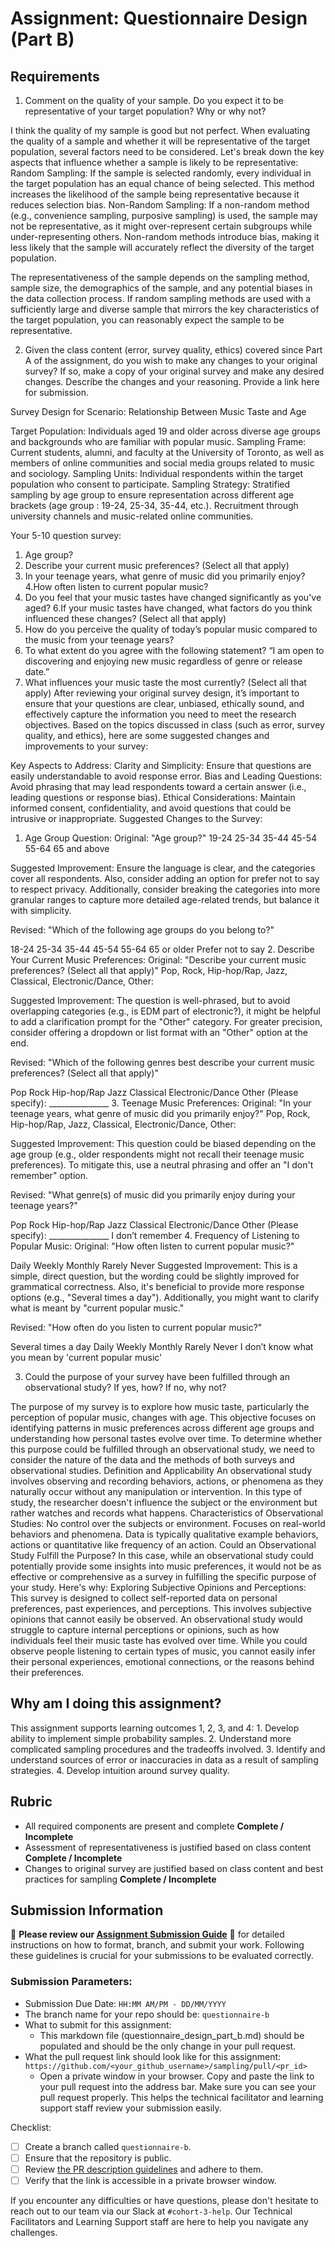 # Assignment: Questionnaire Design (Part B)

## Requirements
1. Comment on the quality of your sample. Do you expect it to be representative of your target population? Why or why not?

I think the quality of my sample is good but not perfect. When evaluating the quality of a sample and whether it will be representative of the target population, several factors need to be considered. Let's break down the key aspects that influence whether a sample is likely to be representative:
Random Sampling: If the sample is selected randomly, every individual in the target population has an equal chance of being selected. This method increases the likelihood of the sample being representative because it reduces selection bias.
Non-Random Sampling: If a non-random method (e.g., convenience sampling, purposive sampling) is used, the sample may not be representative, as it might over-represent certain subgroups while under-representing others. Non-random methods introduce bias, making it less likely that the sample will accurately reflect the diversity of the target population.

The representativeness of the sample depends on the sampling method, sample size, the demographics of the sample, and any potential biases in the data collection process. If random sampling methods are used with a sufficiently large and diverse sample that mirrors the key characteristics of the target population, you can reasonably expect the sample to be representative.

2. Given the class content (error, survey quality, ethics) covered since Part A of the assignment, do you wish to make any changes to your original survey? If so, make a copy of your original survey and make any desired changes. Describe the changes and your reasoning. Provide a link here for submission.


Survey Design for Scenario: Relationship Between Music Taste and Age

Target Population: Individuals aged 19 and older across diverse age groups and backgrounds who are familiar with popular music.
Sampling Frame: Current students, alumni, and faculty at the University of Toronto, as well as members of online communities and social media groups related to music and sociology.
Sampling Units: Individual respondents within the target population who consent to participate.
Sampling Strategy: Stratified sampling by age group to ensure representation across different age brackets (age group : 19-24, 25-34, 35-44, etc.). Recruitment through university channels and music-related online communities.

Your 5-10 question survey:

1. Age group?
2. Describe your current music preferences? (Select all that apply)
3. In your teenage years, what genre of music did you primarily enjoy?
4.How often listen to current popular music?
5. Do you feel that your music tastes have changed significantly as you've aged?
6.If your music tastes have changed, what factors do you think influenced these changes? (Select all that apply) 
7. How do you perceive the quality of today’s popular music compared to the music from your teenage years?
8. To what extent do you agree with the following statement? “I am open to discovering and enjoying new music regardless of genre or release date.”
9.  What influences your music taste the most currently? (Select all that apply)
After reviewing your original survey design, it’s important to ensure that your questions are clear, unbiased, ethically sound, and effectively capture the information you need to meet the research objectives. Based on the topics discussed in class (such as error, survey quality, and ethics), here are some suggested changes and improvements to your survey:

Key Aspects to Address:
Clarity and Simplicity: Ensure that questions are easily understandable to avoid response error.
Bias and Leading Questions: Avoid phrasing that may lead respondents toward a certain answer (i.e., leading questions or response bias).
Ethical Considerations: Maintain informed consent, confidentiality, and avoid questions that could be intrusive or inappropriate.
Suggested Changes to the Survey:
1. Age Group Question:
Original:
"Age group?"
19-24
25-34
35-44
45-54
55-64
65 and above

Suggested Improvement:
Ensure the language is clear, and the categories cover all respondents. Also, consider adding an option for prefer not to say to respect privacy. Additionally, consider breaking the categories into more granular ranges to capture more detailed age-related trends, but balance it with simplicity.

Revised:
"Which of the following age groups do you belong to?"

18-24
25-34
35-44
45-54
55-64
65 or older
Prefer not to say
2. Describe Your Current Music Preferences:
Original:
"Describe your current music preferences? (Select all that apply)"
Pop, Rock, Hip-hop/Rap, Jazz, Classical, Electronic/Dance, Other:

Suggested Improvement:
The question is well-phrased, but to avoid overlapping categories (e.g., is EDM part of electronic?), it might be helpful to add a clarification prompt for the "Other" category. For greater precision, consider offering a dropdown or list format with an "Other" option at the end.

Revised:
"Which of the following genres best describe your current music preferences? (Select all that apply)"

Pop
Rock
Hip-hop/Rap
Jazz
Classical
Electronic/Dance
Other (Please specify): _______________
3. Teenage Music Preferences:
Original:
"In your teenage years, what genre of music did you primarily enjoy?"
Pop, Rock, Hip-hop/Rap, Jazz, Classical, Electronic/Dance, Other:

Suggested Improvement:
This question could be biased depending on the age group (e.g., older respondents might not recall their teenage music preferences). To mitigate this, use a neutral phrasing and offer an "I don't remember" option.

Revised:
"What genre(s) of music did you primarily enjoy during your teenage years?"

Pop
Rock
Hip-hop/Rap
Jazz
Classical
Electronic/Dance
Other (Please specify): _______________
I don’t remember
4. Frequency of Listening to Popular Music:
Original:
"How often listen to current popular music?"

Daily
Weekly
Monthly
Rarely
Never
Suggested Improvement:
This is a simple, direct question, but the wording could be slightly improved for grammatical correctness. Also, it's beneficial to provide more response options (e.g., "Several times a day"). Additionally, you might want to clarify what is meant by "current popular music."

Revised:
"How often do you listen to current popular music?"

Several times a day
Daily
Weekly
Monthly
Rarely
Never
I don’t know what you mean by 'current popular music'



3. Could the purpose of your survey have been fulfilled through an observational study? If yes, how? If no, why not?

The purpose of my survey is to explore how music taste, particularly the perception of popular music, changes with age. This objective focuses on identifying patterns in music preferences across different age groups and understanding how personal tastes evolve over time. To determine whether this purpose could be fulfilled through an observational study, we need to consider the nature of the data and the methods of both surveys and observational studies.
Definition and Applicability
An observational study involves observing and recording behaviors, actions, or phenomena as they naturally occur without any manipulation or intervention. In this type of study, the researcher doesn't influence the subject or the environment but rather watches and records what happens.
Characteristics of Observational Studies:
No control over the subjects or environment.
Focuses on real-world behaviors and phenomena.
Data is typically qualitative example  behaviors, actions or quantitative like frequency of an action.
Could an Observational Study Fulfill the Purpose?
In this case, while an observational study could potentially provide some insights into music preferences, it would not be as effective or comprehensive as a survey in fulfilling the specific purpose of your study. Here's why:
Exploring Subjective Opinions and Perceptions:
This survey is designed to collect self-reported data on personal preferences, past experiences, and perceptions. This involves subjective opinions that cannot easily be observed.
An observational study would struggle to capture internal perceptions or opinions, such as how individuals feel their music taste has evolved over time. While you could observe people listening to certain types of music, you cannot easily infer their personal experiences, emotional connections, or the reasons behind their preferences.

## Why am I doing this assignment?

This assignment supports learning outcomes 1, 2, 3, and 4:
	1.	Develop ability to implement simple probability samples.
	2.	Understand more complicated sampling procedures and the tradeoffs involved.
	3.	Identify and understand sources of error or inaccuracies in data as a result of sampling strategies.
	4.	Develop intuition around survey quality.

## Rubric

-	All required components are present and complete **Complete / Incomplete**
-	Assessment of representativeness is justified based on class content **Complete / Incomplete**
-	Changes to original survey are justified based on class content and best practices for sampling **Complete / Incomplete**

## Submission Information

🚨 **Please review our [Assignment Submission Guide](https://github.com/UofT-DSI/onboarding/blob/main/onboarding_documents/submissions.md)** 🚨 for detailed instructions on how to format, branch, and submit your work. Following these guidelines is crucial for your submissions to be evaluated correctly.

### Submission Parameters:
* Submission Due Date: `HH:MM AM/PM - DD/MM/YYYY`
* The branch name for your repo should be: `questionnaire-b`
* What to submit for this assignment:
    * This markdown file (questionnaire_design_part_b.md) should be populated and should be the only change in your pull request.
* What the pull request link should look like for this assignment: `https://github.com/<your_github_username>/sampling/pull/<pr_id>`
    * Open a private window in your browser. Copy and paste the link to your pull request into the address bar. Make sure you can see your pull request properly. This helps the technical facilitator and learning support staff review your submission easily.

Checklist:
- [ ] Create a branch called `questionnaire-b`.
- [ ] Ensure that the repository is public.
- [ ] Review [the PR description guidelines](https://github.com/UofT-DSI/onboarding/blob/main/onboarding_documents/submissions.md#guidelines-for-pull-request-descriptions) and adhere to them.
- [ ] Verify that the link is accessible in a private browser window.

If you encounter any difficulties or have questions, please don't hesitate to reach out to our team via our Slack at `#cohort-3-help`. Our Technical Facilitators and Learning Support staff are here to help you navigate any challenges.
